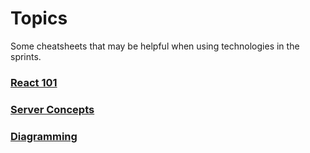 # Topics

Some cheatsheets that may be helpful when using technologies in the sprints.

### [React 101](/react.md)

### [Server Concepts](/server-concepts.md)

### [Diagramming](/diagramming.md)
